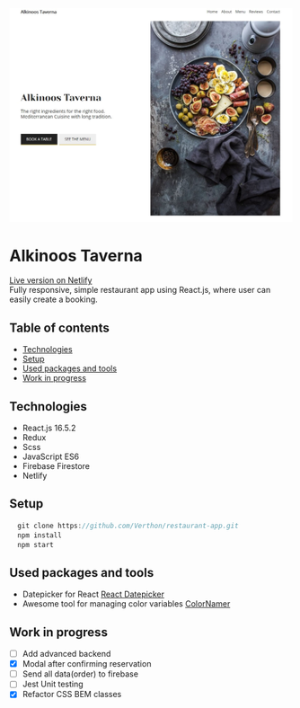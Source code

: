 ![Alkinoos Taverna desktop homescreen](src/images/screenshot.jpg)

# Alkinoos Taverna
[Live version on Netlify](https://alkinoos-taverna.netlify.com/ "Live version on Netlify")  
Fully responsive, simple restaurant app using React.js, where user can easily create a booking.

## Table of contents
* [Technologies](#technologies)
* [Setup](#setup)
* [Used packages and tools](#used-packages-and-tools)
* [Work in progress](#work-in-progress)


## Technologies

- React.js 16.5.2
- Redux
- Scss
- JavaScript ES6
- Firebase Firestore
- Netlify


## Setup

```javascript
  git clone https://github.com/Verthon/restaurant-app.git
  npm install
  npm start
```

## Used packages and tools

- Datepicker for React [React Datepicker](https://github.com/Hacker0x01/react-datepicker)
- Awesome tool for managing color variables [ColorNamer](https://colornamer.netlify.com/)


## Work in progress

- [ ] Add advanced backend
- [x] Modal after confirming reservation
- [ ] Send all data(order) to firebase
- [ ] Jest Unit testing
- [x] Refactor CSS BEM classes